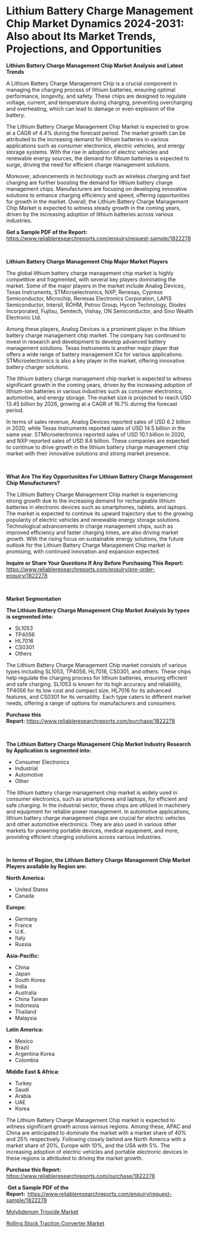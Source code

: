 <p><h1>Lithium Battery Charge Management Chip Market Dynamics 2024-2031: Also about Its Market Trends, Projections, and Opportunities</h1></p><p><strong>Lithium Battery Charge Management Chip Market Analysis and Latest Trends</strong></p>
<p><p>A Lithium Battery Charge Management Chip is a crucial component in managing the charging process of lithium batteries, ensuring optimal performance, longevity, and safety. These chips are designed to regulate voltage, current, and temperature during charging, preventing overcharging and overheating, which can lead to damage or even explosion of the battery.</p><p>The Lithium Battery Charge Management Chip Market is expected to grow at a CAGR of 4.4% during the forecast period. The market growth can be attributed to the increasing demand for lithium batteries in various applications such as consumer electronics, electric vehicles, and energy storage systems. With the rise in adoption of electric vehicles and renewable energy sources, the demand for lithium batteries is expected to surge, driving the need for efficient charge management solutions.</p><p>Moreover, advancements in technology such as wireless charging and fast charging are further boosting the demand for lithium battery charge management chips. Manufacturers are focusing on developing innovative solutions to enhance charging efficiency and speed, offering opportunities for growth in the market. Overall, the Lithium Battery Charge Management Chip Market is expected to witness steady growth in the coming years, driven by the increasing adoption of lithium batteries across various industries.</p></p>
<p><strong>Get a Sample PDF of the Report:&nbsp;</strong> <a href="https://www.reliableresearchreports.com/enquiry/request-sample/1822278">https://www.reliableresearchreports.com/enquiry/request-sample/1822278</a></p>
<p>&nbsp;</p>
<p><strong>Lithium Battery Charge Management Chip Major Market Players</strong></p>
<p><p>The global lithium battery charge management chip market is highly competitive and fragmented, with several key players dominating the market. Some of the major players in the market include Analog Devices, Texas Instruments, STMicroelectronics, NXP, Renesas, Cypress Semiconductor, Microchip, Renesas Electronics Corporation, LAPIS Semiconductor, Intersil, ROHM, Petrov Group, Hycon Technology, Diodes Incorporated, Fujitsu, Semtech, Vishay, ON Semiconductor, and Sino Wealth Electronic Ltd.</p><p>Among these players, Analog Devices is a prominent player in the lithium battery charge management chip market. The company has continued to invest in research and development to develop advanced battery management solutions. Texas Instruments is another major player that offers a wide range of battery management ICs for various applications. STMicroelectronics is also a key player in the market, offering innovative battery charger solutions.</p><p>The lithium battery charge management chip market is expected to witness significant growth in the coming years, driven by the increasing adoption of lithium-ion batteries in various industries such as consumer electronics, automotive, and energy storage. The market size is projected to reach USD 13.45 billion by 2026, growing at a CAGR of 16.7% during the forecast period.</p><p>In terms of sales revenue, Analog Devices reported sales of USD 6.2 billion in 2020, while Texas Instruments reported sales of USD 14.5 billion in the same year. STMicroelectronics reported sales of USD 10.1 billion in 2020, and NXP reported sales of USD 8.6 billion. These companies are expected to continue to drive growth in the lithium battery charge management chip market with their innovative solutions and strong market presence.</p></p>
<p>&nbsp;</p>
<p><strong>What Are The Key Opportunities For Lithium Battery Charge Management Chip Manufacturers?</strong></p>
<p><p>The Lithium Battery Charge Management Chip market is experiencing strong growth due to the increasing demand for rechargeable lithium batteries in electronic devices such as smartphones, tablets, and laptops. The market is expected to continue its upward trajectory due to the growing popularity of electric vehicles and renewable energy storage solutions. Technological advancements in charge management chips, such as improved efficiency and faster charging times, are also driving market growth. With the rising focus on sustainable energy solutions, the future outlook for the Lithium Battery Charge Management Chip market is promising, with continued innovation and expansion expected.</p></p>
<p><strong>Inquire or Share Your Questions If Any Before Purchasing This Report:</strong> <a href="https://www.reliableresearchreports.com/enquiry/pre-order-enquiry/1822278">https://www.reliableresearchreports.com/enquiry/pre-order-enquiry/1822278</a></p>
<p>&nbsp;</p>
<p><strong>Market Segmentation</strong></p>
<p><strong>The Lithium Battery Charge Management Chip Market Analysis by types is segmented into:</strong></p>
<p><ul><li>SL1053</li><li>TP4056</li><li>HL7016</li><li>CS0301</li><li>Others</li></ul></p>
<p><p>The Lithium Battery Charge Management Chip market consists of various types including SL1053, TP4056, HL7016, CS0301, and others. These chips help regulate the charging process for lithium batteries, ensuring efficient and safe charging. SL1053 is known for its high accuracy and reliability, TP4056 for its low cost and compact size, HL7016 for its advanced features, and CS0301 for its versatility. Each type caters to different market needs, offering a range of options for manufacturers and consumers.</p></p>
<p><strong>Purchase this Report:&nbsp;</strong><a href="https://www.reliableresearchreports.com/purchase/1822278">https://www.reliableresearchreports.com/purchase/1822278</a></p>
<p>&nbsp;</p>
<p><strong>The Lithium Battery Charge Management Chip Market Industry Research by Application is segmented into:</strong></p>
<p><ul><li>Consumer Electronics</li><li>Industrial</li><li>Automotive</li><li>Other</li></ul></p>
<p><p>The lithium battery charge management chip market is widely used in consumer electronics, such as smartphones and laptops, for efficient and safe charging. In the industrial sector, these chips are utilized in machinery and equipment for reliable power management. In automotive applications, lithium battery charge management chips are crucial for electric vehicles and other automotive electronics. They are also used in various other markets for powering portable devices, medical equipment, and more, providing efficient charging solutions across various industries.</p></p>
<p>&nbsp;</p>
<p><strong>In terms of Region, the Lithium Battery Charge Management Chip Market Players available by Region are:</strong></p>
<p>
    <p> <strong> North America: </strong>
        <ul>
            <li>United States</li>
            <li>Canada</li>
        </ul>
        </p> 
    <p> <strong> Europe: </strong>
        <ul>
            <li>Germany</li>
            <li>France</li>
            <li>U.K.</li>
            <li>Italy</li>
            <li>Russia</li>
        </ul>
        </p> 
    <p> <strong> Asia-Pacific: </strong>
        <ul>
            <li>China</li>
            <li>Japan</li>
            <li>South Korea</li>
            <li>India</li>
            <li>Australia</li>
            <li>China Taiwan</li>
            <li>Indonesia</li>
            <li>Thailand</li>
            <li>Malaysia</li>
        </ul>
        </p> 
    <p> <strong> Latin America: </strong>
        <ul>
            <li>Mexico</li>
            <li>Brazil</li>
            <li>Argentina Korea</li>
            <li>Colombia</li>
        </ul>
        </p> 
    <p> <strong> Middle East & Africa: </strong>
        <ul>
            <li>Turkey</li>
            <li>Saudi</li>
            <li>Arabia</li>
            <li>UAE</li>
            <li>Korea</li>
        </ul>
    </p>
    </p>
<p><p>The Lithium Battery Charge Management Chip market is expected to witness significant growth across various regions. Among these, APAC and China are anticipated to dominate the market with a market share of 40% and 25% respectively. Following closely behind are North America with a market share of 20%, Europe with 10%, and the USA with 5%. The increasing adoption of electric vehicles and portable electronic devices in these regions is attributed to driving the market growth.</p></p>
<p><strong>Purchase this Report: </strong><a href="https://www.reliableresearchreports.com/purchase/1822278">https://www.reliableresearchreports.com/purchase/1822278</a></p>
<p>&nbsp;<strong>Get a Sample PDF of the Report:&nbsp;&nbsp;</strong><a href="https://www.reliableresearchreports.com/enquiry/request-sample/1822278">https://www.reliableresearchreports.com/enquiry/request-sample/1822278</a></p>
<p><strong></strong></p>
<p><p><a href="https://shimmer-gardenia-37a.notion.site/Molybdenum-Trioxide-Market-Analysis-Examines-its-Scope-on-Growth-Opportunities-and-Forecasted-Trend-665e4d7ed8cc4d08a8f5f44080d0795d">Molybdenum Trioxide Market</a></p><p><a href="https://github.com/vimar16th/Market-Research-Report-List-3/blob/main/rolling-stock-traction-converter-market.md">Rolling Stock Traction Converter Market</a></p></p>
